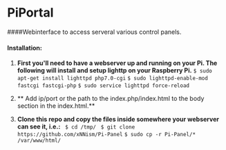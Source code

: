 # PiPortal
####Webinterface to access serveral various control panels.

#### Installation:

1. **First you'll need to have a webserver up and running on your Pi. The following will install and setup lighttp on your Raspberry Pi.**
`$ sudo apt-get install lighttpd php7.0-cgi`
`$ sudo lighttpd-enable-mod fastcgi fastcgi-php`
`$ sudo service lighttpd force-reload`

1. ** Add ip/port or the path to the index.php/index.html to the body section in the index.html.**  

1. **Clone this repo and copy the files inside somewhere your webserver can see it, i.e.:**
` $ cd /tmp/`
` $ git clone https://github.com/xNNism/Pi-Panel`
 `$ sudo cp -r Pi-Panel/* /var/www/html/`

